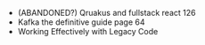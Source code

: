 - (ABANDONED?) Qruakus and fullstack react 126
- Kafka the definitive guide page 64
- Working Effectively with Legacy Code